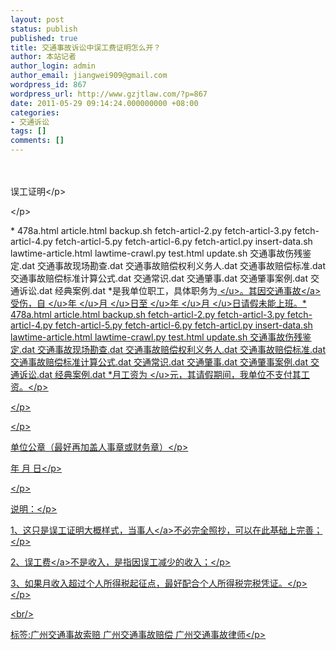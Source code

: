 ```yaml
---
layout: post
status: publish
published: true
title: 交通事故诉讼中误工费证明怎么开？
author: 本站记者
author_login: admin
author_email: jiangwei909@gmail.com
wordpress_id: 867
wordpress_url: http://www.gzjtlaw.com/?p=867
date: 2011-05-29 09:14:24.000000000 +08:00
categories:
- 交通诉讼
tags: []
comments: []
---
```

<p><p>　　<p>误工证明<&#47;p><p><&#47;p><p>* 478a.html article.html backup.sh fetch-articl-2.py fetch-articl-3.py fetch-articl-4.py fetch-articl-5.py fetch-articl-6.py fetch-articl.py insert-data.sh lawtime-article.html lawtime-crawl.py test.html update.sh 交通事故伤残鉴定.dat 交通事故现场勘查.dat 交通事故赔偿权利义务人.dat 交通事故赔偿标准.dat 交通事故赔偿标准计算公式.dat 交通常识.dat 交通肇事.dat 交通肇事案例.dat 交通诉讼.dat 经典案例.dat *是我单位职工，具体职务为<u> <&#47;u>。其因<a>交通事故<&#47;a>受伤，自<u> <&#47;u>年<u> <&#47;u>月<u> <&#47;u>日至<u> <&#47;u>年<u> <&#47;u>月<u> <&#47;u>日请假未能上班。* 478a.html article.html backup.sh fetch-articl-2.py fetch-articl-3.py fetch-articl-4.py fetch-articl-5.py fetch-articl-6.py fetch-articl.py insert-data.sh lawtime-article.html lawtime-crawl.py test.html update.sh 交通事故伤残鉴定.dat 交通事故现场勘查.dat 交通事故赔偿权利义务人.dat 交通事故赔偿标准.dat 交通事故赔偿标准计算公式.dat 交通常识.dat 交通肇事.dat 交通肇事案例.dat 交通诉讼.dat 经典案例.dat *月工资为<u> <&#47;u>元，其请假期间，我单位不支付其工资。<&#47;p><p><&#47;p><p><&#47;p><p>单位公章（最好再加盖人事章或财务章）<&#47;p><p>年 月 日<&#47;p><p><&#47;p><p>说明：<&#47;p><p>1、这只是误工证明大概样式，<a>当事人<&#47;a>不必完全照抄，可以在此基础上完善；<&#47;p><p>2、<a>误工费<&#47;a>不是收入，是指因误工减少的收入；<&#47;p><p>3、如果月收入超过个人所得税起征点，最好配合个人所得税完税凭证。<&#47;p><&#47;p><br&#47;><p>标签:广州交通事故索赔 广州交通事故赔偿 广州交通事故律师<&#47;p>
